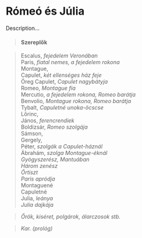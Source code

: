<!-- ======================================================================
--- Search engine
title:          Rómeó és Júlia
keywords:       Rómeó, Júlia, tragédia
description:    William Shakespeare: Rómeó és Júlia.
--- Menu system
order:          90
text:           Rómeó és Júlia
hidden:         false
umbel:          false
--- Page properties
id:             /tragedies/romeo-and-juliet
document:       
layout:         layout-2-left
$-left:         play-list
searchable:     true
======================================================================= -->

# Rómeó és Júlia

Description...

>   #### Szereplők
    
>   Escalus, _fejedelem Veronában_  
    Paris, _fiatal nemes, a fejedelem rokona_  
    Montague,  
    Capulet, _két ellenséges ház feje_  
    Öreg Capulet, _Capulet nagybátyja_  
    Romeo, _Montague fia_  
    Mercutio, _a fejedelem rokona, Romeo barátja_  
    Benvolio, _Montague rokona, Romeo barátja_  
    Tybalt, _Capuletné unoka-öcscse_  
    Lőrinc,  
    János, _ferencrendiek_  
    Boldizsár, _Romeo szolgája_  
    Sámson,  
    Gergely,  
    Péter, _szolgák a Capulet-háznál_  
    Ábrahám, _szolga Montague-éknál_  
    _Gyógyszerész, Mantuában_  
    _Három zenész_  
    _Őrtiszt_  
    _Paris apródja_  
    Montaguené  
    Capuletné  
    Julia, _leánya_  
    _Julia dajkája_
    
>   _Őrök, kiséret, polgárok, álarczosok stb._
    
>   _Kar. (prológ)_
